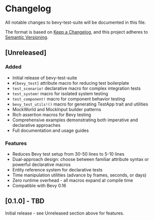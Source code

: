 # Changelog

All notable changes to bevy-test-suite will be documented in this file.

The format is based on [Keep a Changelog](https://keepachangelog.com/en/1.1.0/),
and this project adheres to [Semantic Versioning](https://semver.org/spec/v2.0.0.html).

## [Unreleased]

### Added
- Initial release of bevy-test-suite
- `#[bevy_test]` attribute macro for reducing test boilerplate
- `test_scenario!` declarative macro for complex integration tests
- `test_system!` macro for isolated system testing
- `test_component!` macro for component behavior testing
- `bevy_test_utils!()` macro for generating TestApp trait and utilities
- MockWorld and MockInput builder patterns
- Rich assertion macros for Bevy testing
- Comprehensive examples demonstrating both imperative and declarative approaches
- Full documentation and usage guides

### Features
- Reduces Bevy test setup from 30-50 lines to 5-10 lines
- Dual-approach design: choose between familiar attribute syntax or powerful declarative macros
- Entity reference system for declarative tests
- Time manipulation utilities (advance by frames, seconds, or days)
- Zero runtime overhead - all macros expand at compile time
- Compatible with Bevy 0.16

## [0.1.0] - TBD

Initial release - see Unreleased section above for features.